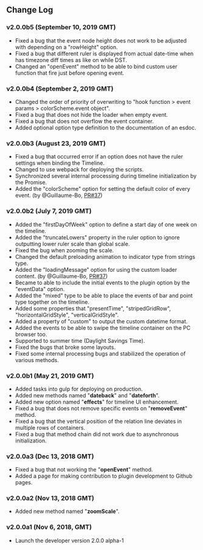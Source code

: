 Change Log
---

### v2.0.0b5 (September 10, 2019 GMT)

* Fixed a bug that the event node height does not work to be adjusted with depending on a "rowHeight" option.
* Fixed a bug that different ruler is displayed from actual date-time when has timezone diff times as like on while DST.
* Changed an "openEvent" method to be able to bind custom user function that fire just before opening event.

### v2.0.0b4 (September 2, 2019 GMT)

* Changed the order of priority of overwriting to "hook function > event params > colorScheme.event object".
* Fixed a bug that does not hide the loader when empty event.
* Fixed a bug that does not overflow the event container.
* Added optional option type definition to the documentation of an esdoc.

### v2.0.0b3 (August 23, 2019 GMT)

* Fixed a bug that occurred error if an option does not have the ruler settings when binding the Timeline.
* Changed to use webpack for deploying the scripts.
* Synchronized several internal processing during timeline initialization by the Promise.
* Added the "colorScheme" option for setting the default color of every event. (by @Guillaume-Bo, [PR#37](/ka215/jquery.timeline/pull/37))

### v2.0.0b2 (July 7, 2019 GMT)

* Added the "firstDayOfWeek" option to define a start day of one week on the timeline.
* Added the "truncateLowers" property in the ruler option to ignore outputting lower ruler scale than global scale.
* Fixed the bug when zooming the scale.
* Changed the default preloading animation to indicator type from strings type.
* Added the "loadingMessage" option for using the custom loader content. (by @Guillaume-Bo, [PR#37](/ka215/jquery.timeline/pull/37))
* Became to able to include the initial events to the plugin option by the "eventData" option.
* Added the "mixed" type to be able to place the events of bar and point type together on the timeline.
* Added some properties that "presentTime", "stripedGridRow", "horizontalGridStyle", "verticalGridStyle".
* Added a property of "custom" to output the custom datetime format.
* Added the events to be able to swipe the timeline container on the PC browser too.
* Supported to summer time (Daylight Savings Time).
* Fixed the bugs that broke some layouts.
* Fixed some internal processing bugs and stabilized the operation of various methods.

### v2.0.0b1 (May 21, 2019 GMT)

* Added tasks into gulp for deploying on production.
* Added new methods named "**dateback**" and "**dateforth**".
* Added new option named "**effects**" for timeline UI enhancement.
* Fixed a bug that does not remove specific events on "**removeEvent**" method.
* Fixed a bug that the vertical position of the relation line deviates in multiple rows of containers.
* Fixed a bug that method chain did not work due to asynchronous initialization.

### v2.0.0a3 (Dec 13, 2018 GMT)

* Fixed a bug that not working the "**openEvent**" method.
* Added a page for making contribution to plugin development to Github pages.

### v2.0.0a2 (Nov 13, 2018 GMT)

* Added new method named "**zoomScale**".

### v2.0.0a1 (Nov 6, 2018, GMT)

* Launch the developer version 2.0.0 alpha-1
